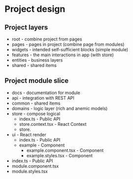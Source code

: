 # Project design

## Project layers

- root - combine project from pages
- pages - pages in project (combine page from modules)
- widgets - intended self-sufficient blocks (simple module)
- features - the main interactions in app (with store)
- entities - business layers
- shared - shared items

## Project module slice

- docs - documentation for module
- api - integration with REST API
- common - shared items
- domains - logic layer (rich and anemic models)
- store - compose logical
  - index.ts - Public API
  - store.context.tsx - React Context
  - store.
- ui - React render
  - index.ts - Public API
  - example - Component
    - example.component.tsx - Component
    - example.styles.tsx - Component
- index.ts - Public API
- module.component.tsx
- module.styles.tsx
